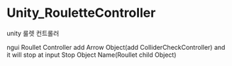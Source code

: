 # Unity_RouletteController
unity 룰렛 컨트롤러

ngui Roullet Controller
add Arrow Object(add ColliderCheckController) and it will stop at input Stop Object Name(Roullet child Object)
